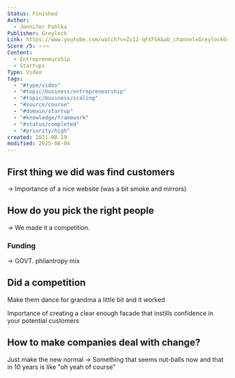 ```yaml
---
Status: Finished
Author:
  - Jennifer Pahlka
Publisher: Greylock
Link: https://www.youtube.com/watch?v=Zx12-qFXFGk&ab_channel=GreylockGreylock
Score /5: ⭐️⭐️⭐️
Content:
  - Entrepreneurship
  - Startups
Type: Video
tags:
  - "#type/video"
  - "#topic/business/entrepreneurship"
  - "#topic/business/scaling"
  - "#source/course"
  - "#domain/startup"
  - "#knowledge/framework"
  - "#status/completed"
  - "#priority/high"
created: 2021-08-19
modified: 2025-08-04
---
```

## First thing we did was find customers

→ Importance of a nice website (was a bit smoke and mirrors)

  

## How do you pick the right people

→ We made it a competition.

  

### Funding

→ GOVT. philantropy mix

  

## Did a competition

Make them dance for grandma a little bit and it worked

Importance of creating a clear enough facade that instills confidence in your potential customers

  

## How to make companies deal with change?

Just make the new normal → Something that seems nut-balls now and that in 10 years is like "oh yeah of course"
